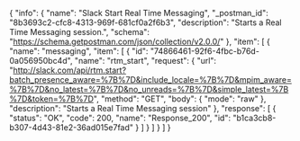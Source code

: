 {
  "info": {
    "name": "Slack Start Real Time Messaging",
    "_postman_id": "8b3693c2-cfc8-4313-969f-681cf0a2f6b3",
    "description": "Starts a Real Time Messaging session.",
    "schema": "https://schema.getpostman.com/json/collection/v2.0.0/"
  },
  "item": [
    {
      "name": "messaging",
      "item": [
        {
          "id": "74866461-92f6-4fbc-b76d-0a056950bc4d",
          "name": "rtm_start",
          "request": {
            "url": "http://slack.com/api/rtm.start?batch_presence_aware=%7B%7D&include_locale=%7B%7D&mpim_aware=%7B%7D&no_latest=%7B%7D&no_unreads=%7B%7D&simple_latest=%7B%7D&token=%7B%7D",
            "method": "GET",
            "body": {
              "mode": "raw"
            },
            "description": "Starts a Real Time Messaging session"
          },
          "response": [
            {
              "status": "OK",
              "code": 200,
              "name": "Response_200",
              "id": "b1ca3cb8-b307-4d43-81e2-36ad015e7fad"
            }
          ]
        }
      ]
    }
  ]
}